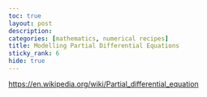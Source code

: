 ```yaml
---
toc: true
layout: post
description: 
categories: [mathematics, numerical recipes]
title: Modelling Partial Differential Equations
sticky_rank: 6  
hide: true
---
```


https://en.wikipedia.org/wiki/Partial_differential_equation
